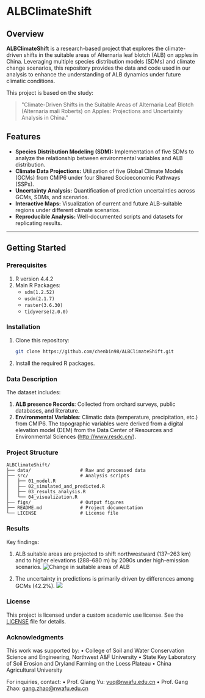 # ALBClimateShift
## Overview
**ALBClimateShift** is a research-based project that explores the climate-driven shifts in the suitable areas of Alternaria leaf blotch (ALB) on apples in China. Leveraging multiple species distribution models (SDMs) and climate change scenarios, this repository provides the data and code used in our analysis to enhance the understanding of ALB dynamics under future climatic conditions.

This project is based on the study:
> "Climate-Driven Shifts in the Suitable Areas of Alternaria Leaf Blotch (Alternaria mali Roberts) on Apples: Projections and Uncertainty Analysis in China."

## Features
- **Species Distribution Modeling (SDM):** Implementation of five SDMs to analyze the relationship between environmental variables and ALB distribution.
- **Climate Data Projections:** Utilization of five Global Climate Models (GCMs) from CMIP6 under four Shared Socioeconomic Pathways (SSPs).
- **Uncertainty Analysis:** Quantification of prediction uncertainties across GCMs, SDMs, and scenarios.
- **Interactive Maps:** Visualization of current and future ALB-suitable regions under different climate scenarios.
- **Reproducible Analysis:** Well-documented scripts and datasets for replicating results.

---

## Getting Started

### Prerequisites
1. R version 4.4.2 
2. Main R Packages:
   - `sdm(1.2.52)`
   - `usdm(2.1.7)`
   - `raster(3.6.30)`
   - `tidyverse(2.0.0)`

### Installation
1. Clone this repository:
   ```bash
   git clone https://github.com/chenbin98/ALBClimateShift.git
2. Install the required R packages.

### Data Description

The dataset includes:
1. **ALB presence Records**: Collected from orchard surveys, public databases, and literature.
2. **Environmental Variables**: Climatic data (temperature, precipitation, etc.) from CMIP6. The topographic variables were derived from a digital elevation model (DEM)  from the Data Center of Resources and Environmental Sciences (http://www.resdc.cn/).

### Project Structure
```
ALBClimateShift/
├── data/                  # Raw and processed data
├── src/                   # Analysis scripts
│   ├── 01_model.R
│   ├── 02_simulated_and_predicted.R
│   ├── 03_results_analysis.R
│   └── 04_visualization.R
├── figs/                  # Output figures
├── README.md              # Project documentation
└── LICENSE                # License file
```
### Results

Key findings:
1. ALB suitable areas are projected to shift northwestward (137–263 km) and to higher elevations (288–680 m) by 2090s under high-emission scenarios.
![Change in suitable areas of ALB](figs/climate_changing_compare_to_baseline.jpg)

2. The uncertainty in predictions is primarily driven by differences among GCMs (42.2%).
![](figs/uncertainty_analysis.jpg)

### License
This project is licensed under a custom academic use license. See the [LICENSE](./LICENSE) file for details.

### Acknowledgments

This work was supported by:
	•	College of Soil and Water Conservation Science and Engineering, Northwest A&F University
	•	State Key Laboratory of Soil Erosion and Dryland Farming on the Loess Plateau
	•	China Agricultural University

For inquiries, contact:
	•	Prof. Qiang Yu: yuq@nwafu.edu.cn
	•	Prof. Gang Zhao: gang.zhao@nwafu.edu.cn

